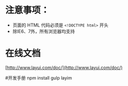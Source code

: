 # 注意事项：
* 页面的 HTML 代码必须是 `<!DOCTYPE html>` 开头
* 除IE6、7外，所有浏览器均支持

# 在线文档
[http://www.layui.com/doc/](http://www.layui.com/doc/)


#开发手册
npm install 
gulp layim